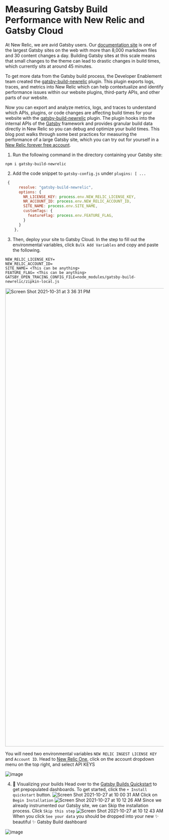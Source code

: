 # Measuring Gatsby Build Performance with New Relic and Gatsby Cloud

 
At New Relic, we are avid Gatsby users. Our [documentation site](http://docs.newrelic.com) is one of the largest Gatsby sites on the web with more than 8,000 markdown files and 30 content changes a day. Building Gatsby sites at this scale means that small changes to the theme can lead to drastic changes in build times, which currently sits at around 45 minutes. 
 
To get more data from the Gatsby build process, the Developer Enablement team created the [gatsby-build-newrelic](https://github.com/newrelic-experimental/gatsby-build-newrelic) plugin. This plugin exports logs, traces, and metrics into New Relic which can help contextualize and identify performance issues within our website plugins, third-party APIs, and other parts of our website. 

Now you can export and analyze metrics, logs, and traces to understand which APIs, plugins, or code changes are affecting build times for your website with the [gatsby-build-newrelic](https://github.com/newrelic-experimental/gatsby-build-newrelic) plugin. The plugin hooks into the internal APIs of the [Gatsby](https://www.gatsbyjs.com/docs/conceptual/overview-of-the-gatsby-build-process/) framework and provides granular build data directly in New Relic so you can debug and optimize your build times. This blog post walks through some best practices for measuring the performance of a large Gatsby site, which you can try out for yourself in a [New Relic forever free account](https://newrelic.com/signup).


1. Run the following command in the directory containing your Gatsby site:
```
npm i gatsby-build-newrelic
```

2. Add the code snippet to `gatsby-config.js` under `plugins: [ ...`

```javascript
 {
      resolve: "gatsby-build-newrelic",
      options: {
        NR_LICENSE_KEY: process.env.NEW_RELIC_LICENSE_KEY,
        NR_ACCOUNT_ID: process.env.NEW_RELIC_ACCOUNT_ID,
        SITE_NAME: process.env.SITE_NAME,
        customTags: {
          featureFlag: process.env.FEATURE_FLAG,
        }
      }
    },
```

3. Then, deploy your site to Gatsby Cloud. In the step to fill out the environmental variables, click `Bulk Add Variables` and copy and paste the following. 
```
NEW_RELIC_LICENSE_KEY=
NEW_RELIC_ACCOUNT_ID= 
SITE_NAME= <This can be anything>
FEATURE_FLAG= <This can be anything>
GATSBY_OPEN_TRACING_CONFIG_FILE=node_modules/gatsby-build-newrelic/zipkin-local.js
```
<img width="1451" alt="Screen Shot 2021-10-31 at 3 36 31 PM" src="https://user-images.githubusercontent.com/10321085/139603438-bc6dc1e7-adc5-4e24-a902-005b02a72e96.png">

You will need two environmental variables `NEW RELIC INGEST LICENSE KEY` and `Account ID`. Head to [New Relic One](https://one.newrelic.com), click on the account dropdown menu on the top right, and select API KEYS

![image](https://user-images.githubusercontent.com/10321085/139111763-40105088-064b-41f2-b338-d8bbf362de75.png)


4. 🎨 Visualizing your builds
Head over to the [Gatsby Builds Quickstart](https://developer.newrelic.com/instant-observability/gatsby-build/d234c09c-3338-4713-8340-ca75766445d6/) to get prepopulated dashboards. To get started, click the `+ Install quickstart` button. 
![Screen Shot 2021-10-27 at 10 00 31 AM](https://user-images.githubusercontent.com/10321085/139113789-ee91016b-af20-4d1a-90ef-096c6cf06a33.png)
Click on `Begin Installation`
![Screen Shot 2021-10-27 at 10 12 26 AM](https://user-images.githubusercontent.com/10321085/139113987-cad66bd6-4974-48d5-873e-3439e094052e.png)
Since we already instrumented our Gatsby site, we can Skip the installation process. Click `Skip this step`
![Screen Shot 2021-10-27 at 10 12 43 AM](https://user-images.githubusercontent.com/10321085/139114095-07ff5bd3-139d-4455-90b1-19c6d345499e.png)
When you click `See your data` you should be dropped into your new ✨ beautiful ✨ Gatsby Build dashboard

![image](https://user-images.githubusercontent.com/10321085/139114484-654cf27a-ca8c-4341-a757-5cfa99d50295.png)
